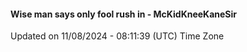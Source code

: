 #### Wise man says only fool rush in - McKidKneeKaneSir
Updated on 11/08/2024 - 08:11:39 (UTC) Time Zone
